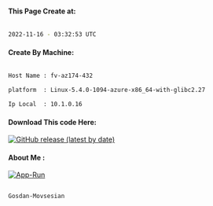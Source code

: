 
   
#### This Page Create at:

```bash

2022-11-16 - 03:32:53 UTC

```

#### Create By Machine:

```bash

Host Name : fv-az174-432

platform  : Linux-5.4.0-1094-azure-x86_64-with-glibc2.27

Ip Local  : 10.1.0.16

```
#### Download This code Here:

[![GitHub release (latest by date)](https://img.shields.io/github/v/release/Gosdan-Movsesian/Gosdan?style=for-the-badge&label=Download)](https://github.com/Gosdan-Movsesian/Gosdan/releases) 

</p> 

#### About Me :

[![App-Run](https://github.com/Gosdan-Movsesian/Gosdan/actions/workflows/App-Run.yml/badge.svg)](https://github.com/Gosdan-Movsesian/Gosdan/actions/workflows/App-Run.yml)

```bash

Gosdan-Movsesian

```


